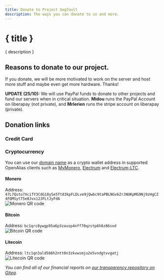 ```yaml
---
title: Donate to Project Segfault
description: The ways you can donate to us and more.
---
```


<script>
	import LinkButton from "$lib/LinkButton.svelte";
</script>

# { title }

{ description }

## Reasons to donate to our project.

If you donate, we will be more motivated to work on the server and host more stuff and maybe even get more hardware. Thanks!

**UPDATE (25/10):** We will use PayPal funds to donate to other projects and fund our servers when in critical situation.
**Midou** runs the PayPal Account on liberapay (not private), and **Mrlerien** runs the stripe account on liberapay (private).

## Donation links

### Credit Card

<LinkButton url="https://liberapay.com/ProjectSegfault/donate" icon="i-simple-icons:liberapay" title="Donate" bg="#F6C915" color="#151515" />

### Cryptocurrency

You can use our [domain name](https://projectsegfau.lt) as a crypto wallet address in supported OpenAlias clients such as [MyMonero](https://mymonero.com/), [Electrum](https://electrum.org/) and [Electrum-LTC](https://electrum-ltc.org/).

#### Monero

Address: `47L7Qsto7XcifY3CdG18ySe5Tt83kpFLDLve9jQwbc9taPBLNGv6ZrJNUKpMG9Nj9zHgCZ4FQMSyt75e8Jvx12JFLtJyFdA`  
![Monero QR code](/Monero.png)

#### Bitcoin

Address: `bc1qrc8ywgp95a6p3zausp4nff70qzstp6h8z86sxd`  
![Bitcoin QR code](/Bitcoin.png)

#### Litecoin

Address: `ltc1qn3ald586h2ntt0n3zkvwsmju2e5vndgtvvgatj`  
![Litecoin QR code](/Litecoin.png)

_You can find all of our financial reports on [our transparency repository on Gitea](https://git.projectsegfau.lt/ProjectSegfault/transparency/)._

<style>
    code {
        word-wrap: break-word;
    }
</style>
